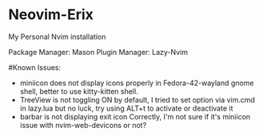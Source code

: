 # Neovim-Erix
My Personal Nvim installation

Package Manager: Mason
Plugin Manager: Lazy-Nvim


#Known Issues:
 - miniicon does not display icons properly in Fedora-42-wayland gnome shell, better to use kitty-kitten shell.
 - TreeView is not toggling ON by default, I tried to set option via vim.cmd in lazy.lua but no luck, try using ALT+t to activate or deactivate it
 - barbar is not displaying exit icon Correctly, I'm not sure if it's miniicon issue with nvim-web-devicons or not?
